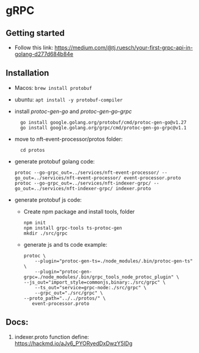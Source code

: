 # gRPC



## Getting started

- Follow this link: https://medium.com/@tj.ruesch/your-first-grpc-api-in-golang-d277d684b84e

## Installation
- Macos:
  ```brew install protobuf```

- ubuntu:
  ```apt install -y protobuf-compiler```

- install _protoc-gen-go_ and _protoc-gen-go-grpc_
  ```
    go install google.golang.org/protobuf/cmd/protoc-gen-go@v1.27
    go install google.golang.org/grpc/cmd/protoc-gen-go-grpc@v1.1
  ```
  
- move to nft-event-processor/protos folder:
  ```
    cd protos
  ```
  
- generate protobuf golang code:
    ```
    protoc --go-grpc_out=../services/nft-event-processor/ --go_out=../services/nft-event-processor/ event-processor.proto
    protoc --go-grpc_out=../services/nft-indexer-grpc/ --go_out=../services/nft-indexer-grpc/ indexer.proto
    ```
  
- generate protobuf js code:
  - Create npm package and install tools, folder
      ```
      npm init
      npm install grpc-tools ts-protoc-gen
      mkdir ./src/grpc
      ```
  - generate js and ts code example:
      ```
      protoc \
          --plugin="protoc-gen-ts=./node_modules/.bin/protoc-gen-ts" \
          --plugin="protoc-gen-grpc=./node_modules/.bin/grpc_tools_node_protoc_plugin" \
	  --js_out="import_style=commonjs,binary:./src/grpc" \
          --ts_out="service=grpc-node:./src/grpc" \
          --grpc_out="./src/grpc" \
	  --proto_path="../../protos/" \
         event-processor.proto
      ```
    
## Docs:
1. indexer.proto function define:
https://hackmd.io/aJv6_PYORyedDxDwzY5IDg



